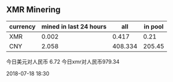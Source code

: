 ## XMR Minering

|currency|mined in last 24 hours|all|in pool|
|---|---|---|---|
|XMR|0.002|0.417|0.21|
|CNY|2.058|408.334|205.45|

今日美元对人民币 6.72	今日xmr对人民币979.34


2018-07-18 18:30